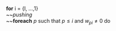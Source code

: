 
**for** i = {l, ...,1} <br>
~~*pushing* <br>
~~**foreach** $p$ such that $p \leq i$ and $w_{pi} \neq 0$ do 
